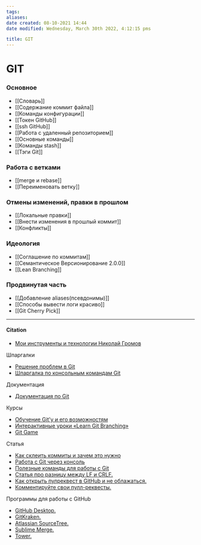 ```yaml
---
tags: 
aliases: 
date created: 08-10-2021 14:44
date modified: Wednesday, March 30th 2022, 4:12:15 pms

title: GIT
---
```


# GIT

### Основное

- [[Словарь]]
- [[Содержание коммит файла]]
- [[Команды конфигурации]]
- [[Токен GitHub]]
- [[ssh GitHub]]
- [[Работа с удаленный репозиторием]]
- [[Основные команды]]
- [[Команды stash]]
- [[Тэги Git]]

### Работа с ветками

- [[merge и rebase]]
- [[Переименовать ветку]]

### Отмены изменений, правки в прошлом

- [[Локальные правки]]
- [[Внести изменения в прошлый коммит]]
- [[Конфликты]]

### Идеология

- [[Соглашение по коммитам]]
- [[Семантическое Версионирование 2.0.0]]
- [[Lean Branching]]

### Продвинутая часть

- [[Добавление aliases(псевдонимы)]]
- [[Способы вывести логи красиво]]
- [[Git Cherry Pick]]

---

#### Citation

- [Мои инструменты и технологии Николай Громов](https://nicothin.pro/page/my-small-tools)

Шпаргалки

- [Решение проблем в Git](http://firstaidgit.ru/#/)
- [Шпаргалка по консольным командам Git](https://github.com/nicothin/web-development/blob/master/git/readme.md)

Документация

- [Документация по Git](https://git-scm.com/book/ru/v2)

Курсы

- [Обучение Git'у и его возможностям](https://githowto.com/ru)
- [Интерактивные уроки «Learn Git Branching»](https://learngitbranching.js.org/)
- [Git Game](https://github.com/git-game/git-game)

Статья

- [Как склеить коммиты и зачем это нужно](https://htmlacademy.ru/blog/boost/tools/how-to-squash-commits-and-why-it-is-needed)
- [Работа с Git через консоль](https://htmlacademy.ru/blog/boost/frontend/git-console)
- [Полезные команды для работы с Git](https://htmlacademy.ru/blog/boost/tools/useful-commands-for-working-with-git)
- [Статья про разницу между LF и CRLF.](https://htmlacademy.ru/blog/389-konec-stroki "https://htmlacademy.ru/blog/389-konec-stroki")
- [Как открыть пулреквест в GitHub и не облажаться.](https://isqua.ru/blog/2017/04/12/kak-otkryt-pull-riekviest-v-github-i-nie-oblazhatsia/ "https://isqua.ru/blog/2017/04/12/kak-otkryt-pull-riekviest-v-github-i-nie-oblazhatsia/")
- [Комментируйте свои пулл-реквесты.](https://isqua.ru/blog/2017/04/13/kommientiruitie-svoi-pull-riekviesty/ "https://isqua.ru/blog/2017/04/13/kommientiruitie-svoi-pull-riekviesty/")

Программы для работы с GitHub

- [GitHub Desktop.](https://desktop.github.com/ "https://desktop.github.com/")
- [GitKraken.](https://www.gitkraken.com/ "https://www.gitkraken.com/")
- [Atlassian SourceTree.](https://www.sourcetreeapp.com/ "https://www.sourcetreeapp.com/")
- [Sublime Merge.](https://www.sublimemerge.com/ "https://www.sublimemerge.com/")
- [Tower.](https://www.git-tower.com/ "https://www.git-tower.com/")
